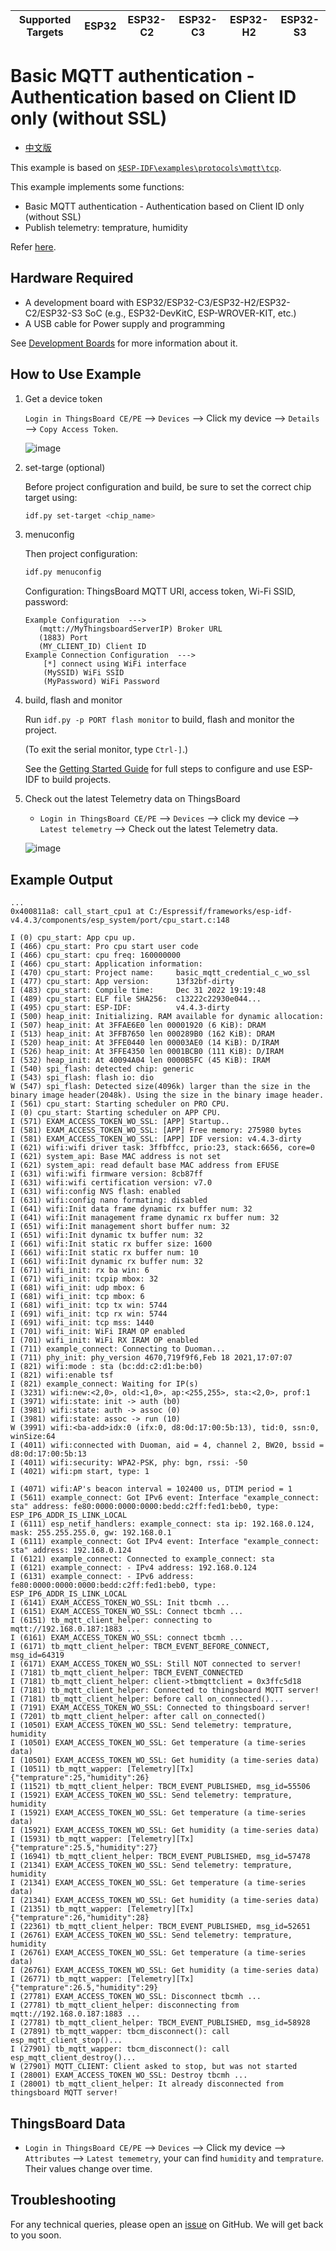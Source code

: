 | Supported Targets | ESP32 | ESP32-C2 | ESP32-C3 | ESP32-H2 | ESP32-S3 |
| ----------------- | ----- | -------- | -------- | -------- | -------- |

# Basic MQTT authentication - Authentication based on Client ID only (without SSL)

* [中文版](./README_CN.md)

This example is based on [`$ESP-IDF\examples\protocols\mqtt\tcp`](https://github.com/espressif/esp-idf/tree/master/examples/protocols/mqtt/tcp).

This example implements some functions:

* Basic MQTT authentication - Authentication based on Client ID only (without SSL)
* Publish telemetry: temprature, humidity

Refer [here](https://thingsboard.io/docs/user-guide/basic-mqtt/#authentication-based-on-client-id-only).

## Hardware Required

* A development board with ESP32/ESP32-C3/ESP32-H2/ESP32-C2/ESP32-S3 SoC (e.g., ESP32-DevKitC, ESP-WROVER-KIT, etc.)
* A USB cable for Power supply and programming

See [Development Boards](https://www.espressif.com/en/products/devkits) for more information about it.

## How to Use Example

1. Get a device token

   `Login in ThingsBoard CE/PE` --> `Devices` --> Click my device --> `Details` --> `Copy Access Token`.

   ![image](./basic_mqtt_credential_c_wo_ssl_1.png)

2. set-targe (optional)

   Before project configuration and build, be sure to set the correct chip target using:

   ```bash
   idf.py set-target <chip_name>
   ```

3. menuconfig

   Then project configuration:

   ```bash
   idf.py menuconfig
   ```

   Configuration: ThingsBoard MQTT URI, access token, Wi-Fi SSID, password:

   ```menuconfig
   Example Configuration  --->
      (mqtt://MyThingsboardServerIP) Broker URL
      (1883) Port
      (MY_CLIENT_ID) Client ID
   Example Connection Configuration  --->
       [*] connect using WiFi interface
       (MySSID) WiFi SSID 
       (MyPassword) WiFi Password                  
   ```

4. build, flash and monitor

   Run `idf.py -p PORT flash monitor` to build, flash and monitor the project.

   (To exit the serial monitor, type ``Ctrl-]``.)

   See the [Getting Started Guide](https://idf.espressif.com/) for full steps to configure and use ESP-IDF to build projects.

5. Check out the latest Telemetry data on ThingsBoard

   * `Login in ThingsBoard CE/PE` --> `Devices` --> click my device --> `Latest telemetry` --> Check out the latest Telemetry data.

   ![image](./basic_mqtt_credential_c_wo_ssl_2.png)

## Example Output

```none
...
0x400811a8: call_start_cpu1 at C:/Espressif/frameworks/esp-idf-v4.4.3/components/esp_system/port/cpu_start.c:148

I (0) cpu_start: App cpu up.
I (466) cpu_start: Pro cpu start user code
I (466) cpu_start: cpu freq: 160000000
I (466) cpu_start: Application information:
I (470) cpu_start: Project name:     basic_mqtt_credential_c_wo_ssl
I (477) cpu_start: App version:      13f32bf-dirty
I (483) cpu_start: Compile time:     Dec 31 2022 19:19:48
I (489) cpu_start: ELF file SHA256:  c13222c22930e044...
I (495) cpu_start: ESP-IDF:          v4.4.3-dirty
I (500) heap_init: Initializing. RAM available for dynamic allocation:
I (507) heap_init: At 3FFAE6E0 len 00001920 (6 KiB): DRAM
I (513) heap_init: At 3FFB7650 len 000289B0 (162 KiB): DRAM
I (520) heap_init: At 3FFE0440 len 00003AE0 (14 KiB): D/IRAM
I (526) heap_init: At 3FFE4350 len 0001BCB0 (111 KiB): D/IRAM
I (532) heap_init: At 40094A04 len 0000B5FC (45 KiB): IRAM
I (540) spi_flash: detected chip: generic
I (543) spi_flash: flash io: dio
W (547) spi_flash: Detected size(4096k) larger than the size in the binary image header(2048k). Using the size in the binary image header.
I (561) cpu_start: Starting scheduler on PRO CPU.
I (0) cpu_start: Starting scheduler on APP CPU.
I (571) EXAM_ACCESS_TOKEN_WO_SSL: [APP] Startup..
I (581) EXAM_ACCESS_TOKEN_WO_SSL: [APP] Free memory: 275980 bytes
I (581) EXAM_ACCESS_TOKEN_WO_SSL: [APP] IDF version: v4.4.3-dirty
I (621) wifi:wifi driver task: 3ffbffcc, prio:23, stack:6656, core=0
I (621) system_api: Base MAC address is not set
I (621) system_api: read default base MAC address from EFUSE
I (631) wifi:wifi firmware version: 8cb87ff
I (631) wifi:wifi certification version: v7.0
I (631) wifi:config NVS flash: enabled
I (631) wifi:config nano formating: disabled
I (641) wifi:Init data frame dynamic rx buffer num: 32
I (641) wifi:Init management frame dynamic rx buffer num: 32
I (651) wifi:Init management short buffer num: 32
I (651) wifi:Init dynamic tx buffer num: 32
I (661) wifi:Init static rx buffer size: 1600
I (661) wifi:Init static rx buffer num: 10
I (661) wifi:Init dynamic rx buffer num: 32
I (671) wifi_init: rx ba win: 6
I (671) wifi_init: tcpip mbox: 32
I (681) wifi_init: udp mbox: 6
I (681) wifi_init: tcp mbox: 6
I (681) wifi_init: tcp tx win: 5744
I (691) wifi_init: tcp rx win: 5744
I (691) wifi_init: tcp mss: 1440
I (701) wifi_init: WiFi IRAM OP enabled
I (701) wifi_init: WiFi RX IRAM OP enabled
I (711) example_connect: Connecting to Duoman...
I (711) phy_init: phy_version 4670,719f9f6,Feb 18 2021,17:07:07
I (821) wifi:mode : sta (bc:dd:c2:d1:be:b0)
I (821) wifi:enable tsf
I (821) example_connect: Waiting for IP(s)
I (3231) wifi:new:<2,0>, old:<1,0>, ap:<255,255>, sta:<2,0>, prof:1
I (3971) wifi:state: init -> auth (b0)
I (3981) wifi:state: auth -> assoc (0)
I (3981) wifi:state: assoc -> run (10)
W (3991) wifi:<ba-add>idx:0 (ifx:0, d8:0d:17:00:5b:13), tid:0, ssn:0, winSize:64
I (4011) wifi:connected with Duoman, aid = 4, channel 2, BW20, bssid = d8:0d:17:00:5b:13
I (4011) wifi:security: WPA2-PSK, phy: bgn, rssi: -50
I (4021) wifi:pm start, type: 1

I (4071) wifi:AP's beacon interval = 102400 us, DTIM period = 1
I (5611) example_connect: Got IPv6 event: Interface "example_connect: sta" address: fe80:0000:0000:0000:bedd:c2ff:fed1:beb0, type: ESP_IP6_ADDR_IS_LINK_LOCAL
I (6111) esp_netif_handlers: example_connect: sta ip: 192.168.0.124, mask: 255.255.255.0, gw: 192.168.0.1
I (6111) example_connect: Got IPv4 event: Interface "example_connect: sta" address: 192.168.0.124
I (6121) example_connect: Connected to example_connect: sta
I (6121) example_connect: - IPv4 address: 192.168.0.124
I (6131) example_connect: - IPv6 address: fe80:0000:0000:0000:bedd:c2ff:fed1:beb0, type: ESP_IP6_ADDR_IS_LINK_LOCAL
I (6141) EXAM_ACCESS_TOKEN_WO_SSL: Init tbcmh ...
I (6151) EXAM_ACCESS_TOKEN_WO_SSL: Connect tbcmh ...
I (6151) tb_mqtt_client_helper: connecting to mqtt://192.168.0.187:1883 ...
I (6161) EXAM_ACCESS_TOKEN_WO_SSL: connect tbcmh ...
I (6171) tb_mqtt_client_helper: TBCM_EVENT_BEFORE_CONNECT, msg_id=64319
I (6171) EXAM_ACCESS_TOKEN_WO_SSL: Still NOT connected to server!
I (7181) tb_mqtt_client_helper: TBCM_EVENT_CONNECTED
I (7181) tb_mqtt_client_helper: client->tbmqttclient = 0x3ffc5d18
I (7181) tb_mqtt_client_helper: Connected to thingsboard MQTT server!
I (7181) tb_mqtt_client_helper: before call on_connected()...
I (7191) EXAM_ACCESS_TOKEN_WO_SSL: Connected to thingsboard server!
I (7201) tb_mqtt_client_helper: after call on_connected()
I (10501) EXAM_ACCESS_TOKEN_WO_SSL: Send telemetry: temprature, humidity
I (10501) EXAM_ACCESS_TOKEN_WO_SSL: Get temperature (a time-series data)
I (10501) EXAM_ACCESS_TOKEN_WO_SSL: Get humidity (a time-series data)
I (10511) tb_mqtt_wapper: [Telemetry][Tx] {"temprature":25,"humidity":26}
I (11521) tb_mqtt_client_helper: TBCM_EVENT_PUBLISHED, msg_id=55506
I (15921) EXAM_ACCESS_TOKEN_WO_SSL: Send telemetry: temprature, humidity
I (15921) EXAM_ACCESS_TOKEN_WO_SSL: Get temperature (a time-series data)
I (15921) EXAM_ACCESS_TOKEN_WO_SSL: Get humidity (a time-series data)
I (15931) tb_mqtt_wapper: [Telemetry][Tx] {"temprature":25.5,"humidity":27}
I (16941) tb_mqtt_client_helper: TBCM_EVENT_PUBLISHED, msg_id=57478
I (21341) EXAM_ACCESS_TOKEN_WO_SSL: Send telemetry: temprature, humidity
I (21341) EXAM_ACCESS_TOKEN_WO_SSL: Get temperature (a time-series data)
I (21341) EXAM_ACCESS_TOKEN_WO_SSL: Get humidity (a time-series data)
I (21351) tb_mqtt_wapper: [Telemetry][Tx] {"temprature":26,"humidity":28}
I (22361) tb_mqtt_client_helper: TBCM_EVENT_PUBLISHED, msg_id=52651
I (26761) EXAM_ACCESS_TOKEN_WO_SSL: Send telemetry: temprature, humidity
I (26761) EXAM_ACCESS_TOKEN_WO_SSL: Get temperature (a time-series data)
I (26761) EXAM_ACCESS_TOKEN_WO_SSL: Get humidity (a time-series data)
I (26771) tb_mqtt_wapper: [Telemetry][Tx] {"temprature":26.5,"humidity":29}
I (27781) EXAM_ACCESS_TOKEN_WO_SSL: Disconnect tbcmh ...
I (27781) tb_mqtt_client_helper: disconnecting from mqtt://192.168.0.187:1883 ...
I (27781) tb_mqtt_client_helper: TBCM_EVENT_PUBLISHED, msg_id=58928
I (27891) tb_mqtt_wapper: tbcm_disconnect(): call esp_mqtt_client_stop()...
I (27901) tb_mqtt_wapper: tbcm_disconnect(): call esp_mqtt_client_destroy()...
W (27901) MQTT_CLIENT: Client asked to stop, but was not started
I (28001) EXAM_ACCESS_TOKEN_WO_SSL: Destroy tbcmh ...
I (28001) tb_mqtt_client_helper: It already disconnected from thingsboard MQTT server!

```

## ThingsBoard Data

* `Login in ThingsBoard CE/PE` --> `Devices` --> Click my device --> `Attributes` --> `Latest tememetry`, your can find `humidity` and `temprature`. Their values change over time.

## Troubleshooting

For any technical queries, please open an [issue](https://github.com/liang-zhu-zi/esp32-thingsboard-mqtt-client/issues) on GitHub. We will get back to you soon.
